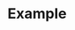 ---
#사이드바 순서 정하기
layout: list
title: Example
slug: example
menu: true
order: 1
description: >
    ?????
account_color: '#268de2'
account_image:
   background: '#202020'
   overlay: false
---